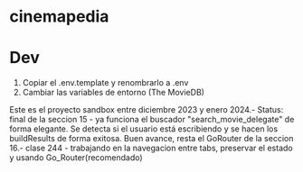 # cinemapedia

# Dev

1. Copiar el .env.template y renombrarlo a .env
2. Cambiar las variables de entorno (The MovieDB)

Este es el proyecto sandbox entre diciembre 2023 y enero 2024.-
Status: final de la seccion 15 - ya funciona el buscador "search_movie_delegate" de forma elegante. Se detecta si el usuario está escribiendo y se hacen los buildResults de forma exitosa.
Buen avance, resta el GoRouter de la seccion 16.-
clase 244 - trabajando en la navegacion entre tabs, preservar el estado y usando Go_Router(recomendado)